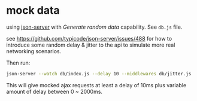 # mock data

using [json-server](https://www.npmjs.com/package/json-server) with *Generate random data* capability. See `db.js` file.

see https://github.com/typicode/json-server/issues/488 for how to introduce some random delay & jitter to the api to simulate more real networking scenarios.

Then run:

```bash
json-server --watch db/index.js --delay 10 --middlewares db/jitter.js
```

This will give mocked ajax requests at least a delay of 10ms plus variable amount of delay between 0 ~ 2000ms.
